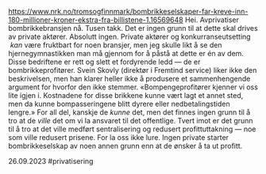 https://www.nrk.no/tromsogfinnmark/bombrikkeselskaper-far-kreve-inn-180-millioner-kroner-ekstra-fra-billistene-1.16569648
Hei. Avprivatiser bombrikkebransjen nå. Tusen takk.
Det er ingen grunn til at dette skal drives av private aktører. Absolutt ingen. Private aktører og konkurranseutsetting  *kan* være fruktbart for noen bransjer, men jeg skulle likt å se den hjernegymnastikken man må gjennom for å påstå at dette er én av dem.
Disse bedriftene er rett og slett et fordyrende ledd — de er bombrikkeprofitører. Svein Skovly (direktør i Fremtind service) liker ikke den beskrivelsen, men han klarer heller ikke å produsere et sammenhengende argument for hvorfor den ikke stemmer.
«Bompengeprofitører kjenner vi oss lite igjen i. Kostnadene for disse brikkene kunne vært lagt et annet sted, men da kunne bompasseringene blitt dyrere eller nedbetalingstiden lengre.»
For all del, kanskje de *kunne* det, men det finnes ingen grunn til å tro at de *ville* det om vi la ansvaret til det offentlige. Tvert imot er det grunn til å tro at det ville medført sentralisering og redusert profittuttakning — noe som ville redusert prisene.
For la oss ikke lure. Ingen private starter bombrikkeselskap av noen annen grunn enn at de ønsker å ta ut profitt.

26.09.2023
#privatisering